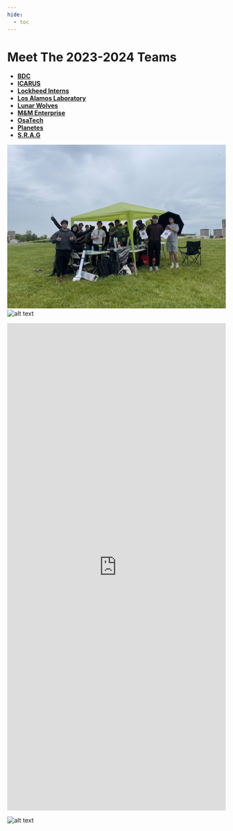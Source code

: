```yaml
---
hide:
  - toc
---
```


# Meet The 2023-2024 Teams

<div class="grid cards" markdown>

- [__BDC__](BDC)
- [__ICARUS__](ICARUS)
- [__Lockheed Interns__](Lockheed-Interns)
- [__Los Alamos Laboratory__](Los-Alamos-Laboratory)
- [__Lunar Wolves__](Lunar-Wolves)
- [__M&M Enterprise__](M%26M-Enterprise)
- [__OsaTech__](OsaTech)
- [__Planetes__](Planetes)
- [__S.R.A.G__](S.R.A.G)



</div>

![alt text](IMG_6775.jpg)
![alt text](IMG_5183.jpg)


<div style="display: flex; justify-content: center;">
<iframe width="550" height="1125" src="https://docs.google.com/spreadsheets/d/e/2PACX-1vS-k1uMF0j1fuYFC8y9xTXoBtfGX6vRpnVRpYMMufF_O6_QYw8RuzwmwfIdyw429LFG605dHb1c6QXj/pubhtml?widget=true&amp;headers=false" frameborder="0" marginheight="0" marginwidth="0">Loading...</iframe>
</div>


![alt text](<Screenshot 2024-07-01 at 11.04.24 PM.png>)
